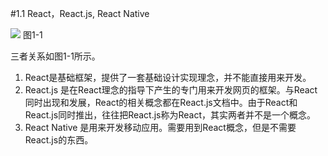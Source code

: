 #1.1 React，React.js, React Native

![](/assets/图1-1.png) 图1-1

三者关系如图1-1所示。

1. React是基础框架，提供了一套基础设计实现理念，并不能直接用来开发。
2. React.js 是在React理念的指导下产生的专门用来开发网页的框架。与React同时出现和发展，React的相关概念都在React.js文档中。由于React和React.js同时推出，往往把React.js称为React，其实两者并不是一个概念。
3. React Native 是用来开发移动应用。需要用到React概念，但是不需要React.js的东西。

